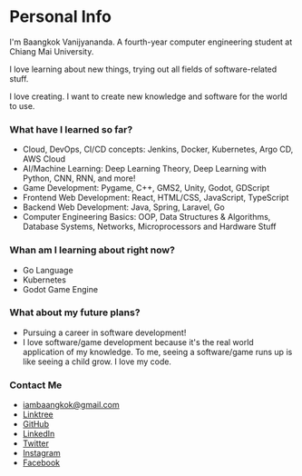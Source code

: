 # Personal Info
I'm Baangkok Vanijyananda. A fourth-year computer engineering student at Chiang Mai University.

I love learning about new things, trying out all fields of software-related stuff.

I love creating. I want to create new knowledge and software for the world to use.

### What have I learned so far?
- Cloud, DevOps, CI/CD concepts: Jenkins, Docker, Kubernetes, Argo CD, AWS Cloud
- AI/Machine Learning: Deep Learning Theory, Deep Learning with Python, CNN, RNN, and more!
- Game Development: Pygame, C++, GMS2, Unity, Godot, GDScript
- Frontend Web Development: React, HTML/CSS, JavaScript, TypeScript
- Backend Web Development: Java, Spring, Laravel, Go
- Computer Engineering Basics: OOP, Data Structures & Algorithms, Database Systems, Networks, Microprocessors and Hardware Stuff

### Whan am I learning about right now?
- Go Language
- Kubernetes
- Godot Game Engine

### What about my future plans?
- Pursuing a career in software development!
 - I love software/game development because it's the real world application of my knowledge. To me, seeing a software/game runs up is like seeing a child grow. I love my code.

 
### Contact Me
- iambaangkok@gmail.com
- [Linktree](https://linktr.ee/iambaangkok)
- [GitHub](https://github.com/iambaangkok)
- [LinkedIn](https://www.linkedin.com/in/iambaangkok/)
- [Twitter](https://twitter.com/meisbk)
- [Instagram](https://www.instagram.com/meisbk_/)
- [Facebook](https://www.instagram.com/meisbk_/)
# 


<!---
iambaangkok/iambaangkok is a ✨ special ✨ repository because its `README.md` (this file) appears on your GitHub profile.
You can click the Preview link to take a look at your changes.
--->
